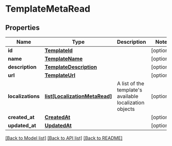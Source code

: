 # TemplateMetaRead

## Properties
Name | Type | Description | Notes
------------ | ------------- | ------------- | -------------
**id** | [**TemplateId**](TemplateId.md) |  | [optional] 
**name** | [**TemplateName**](TemplateName.md) |  | [optional] 
**description** | [**TemplateDescription**](TemplateDescription.md) |  | [optional] 
**url** | [**TemplateUrl**](TemplateUrl.md) |  | [optional] 
**localizations** | [**list[LocalizationMetaRead]**](LocalizationMetaRead.md) | A list of the template&#39;s available localization objects | [optional] 
**created_at** | [**CreatedAt**](CreatedAt.md) |  | [optional] 
**updated_at** | [**UpdatedAt**](UpdatedAt.md) |  | [optional] 

[[Back to Model list]](../README.md#documentation-for-models) [[Back to API list]](../README.md#documentation-for-api-endpoints) [[Back to README]](../README.md)


